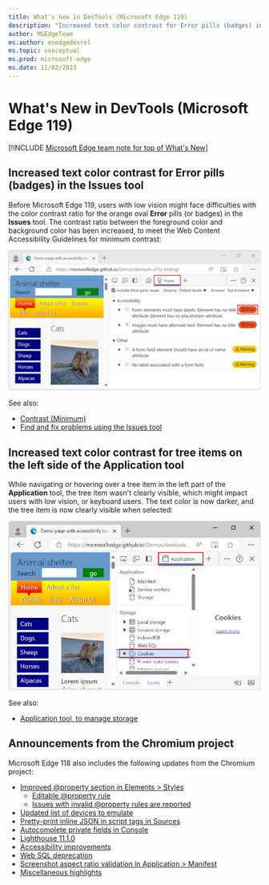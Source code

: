 ```yaml
---
title: What's new in DevTools (Microsoft Edge 119)
description: "Increased text color contrast for Error pills (badges) in the Issues tool. Increased text color contrast for tree items on the left side of the Application tool. And more."
author: MSEdgeTeam
ms.author: msedgedevrel
ms.topic: conceptual
ms.prod: microsoft-edge
ms.date: 11/02/2023
---
```

# What's New in DevTools (Microsoft Edge 119)

[!INCLUDE [Microsoft Edge team note for top of What's New](../../includes/edge-whats-new-note.md)]


<!-- ====================================================================== -->
## Increased text color contrast for Error pills (badges) in the Issues tool

Before Microsoft Edge 119, users with low vision might face difficulties with the color contrast ratio for the orange oval **Error** pills (or badges) in the **Issues** tool.  The contrast ratio between the foreground color and background color has been increased, to meet the Web Content Accessibility Guidelines for minimum contrast:

![Updated text color for orange oval error pills (or badges) in the Issues tool](./devtools-119-images/dark-text-color-on-pills.png)

See also:
* [Contrast (Minimum)](https://www.w3.org/WAI/WCAG21/Understanding/contrast-minimum.html)
* [Find and fix problems using the Issues tool](../../../issues/index.md)


<!-- ====================================================================== -->
## Increased text color contrast for tree items on the left side of the Application tool

While navigating or hovering over a tree item in the left part of the **Application** tool, the tree item wasn't clearly visible, which might impact users with low vision, or keyboard users.  The text color is now darker, and the tree item is now clearly visible when selected:

![Updated text color for tree items in the Application tool](./devtools-119-images/visible-tree-item-application-panel.png)

See also:
* [Application tool, to manage storage](../../../storage/application-tool.md)


<!-- ====================================================================== -->
## Announcements from the Chromium project

Microsoft Edge 118 also includes the following updates from the Chromium project:

* [Improved @property section in Elements > Styles](https://developer.chrome.com/blog/new-in-devtools-119#css)
   * [Editable @property rule](https://developer.chrome.com/blog/new-in-devtools-119#edit-property)
   * [Issues with invalid @property rules are reported](https://developer.chrome.com/blog/new-in-devtools-119#property-issues)
* [Updated list of devices to emulate](https://developer.chrome.com/blog/new-in-devtools-119#devices)
* [Pretty-print inline JSON in script tags in Sources](https://developer.chrome.com/blog/new-in-devtools-119#sources)
* [Autocomplete private fields in Console](https://developer.chrome.com/blog/new-in-devtools-119#autocomplete-console)
* [Lighthouse 11.1.0](https://developer.chrome.com/blog/new-in-devtools-119#lighthouse)
* [Accessibility improvements](https://developer.chrome.com/blog/new-in-devtools-119#accessibility)
* [Web SQL deprecation](https://developer.chrome.com/blog/new-in-devtools-119#web-sql)
* [Screenshot aspect ratio validation in Application > Manifest](https://developer.chrome.com/blog/new-in-devtools-119#manifest-aspect-ratio)
* [Miscellaneous highlights](https://developer.chrome.com/blog/new-in-devtools-119#misc)
<!-- todo: maybe remove some links -->


<!-- ====================================================================== -->
<!-- uncomment if content is copied from developer.chrome.com to this page -->

<!-- > [!NOTE]
> Portions of this page are modifications based on work created and [shared by Google](https://developers.google.com/terms/site-policies) and used according to terms described in the [Creative Commons Attribution 4.0 International License](https://creativecommons.org/licenses/by/4.0).
> The original page for announcements from the Chromium project is [What's New in DevTools (Chrome 119)](https://developer.chrome.com/blog/new-in-devtools-119) and is authored by [Sofia Emelianova](https://developers.google.com/web/resources/contributors) (Senior Technical Writer working on Chrome DevTools at Google). -->


<!-- ====================================================================== -->
<!-- uncomment if content is copied from developer.chrome.com to this page -->

<!-- [![Creative Commons License](../../../../media/cc-logo/88x31.png)](https://creativecommons.org/licenses/by/4.0)
This work is licensed under a [Creative Commons Attribution 4.0 International License](https://creativecommons.org/licenses/by/4.0). -->
